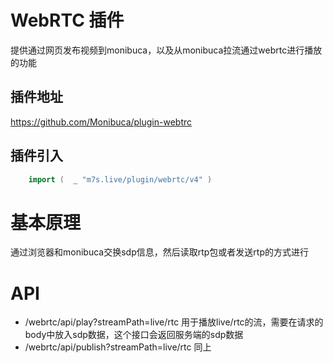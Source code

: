 # WebRTC 插件

提供通过网页发布视频到monibuca，以及从monibuca拉流通过webrtc进行播放的功能

## 插件地址

https://github.com/Monibuca/plugin-webtrc

## 插件引入
```go
    import (  _ "m7s.live/plugin/webrtc/v4" )
```

# 基本原理

通过浏览器和monibuca交换sdp信息，然后读取rtp包或者发送rtp的方式进行

# API
- /webrtc/api/play?streamPath=live/rtc
用于播放live/rtc的流，需要在请求的body中放入sdp数据，这个接口会返回服务端的sdp数据
- /webrtc/api/publish?streamPath=live/rtc
同上